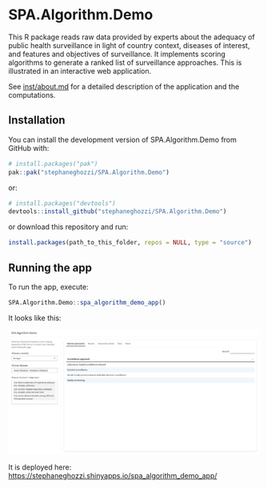 
<!-- README.md is generated from README.Rmd. Please edit that file -->

# SPA.Algorithm.Demo

<!-- badges: start -->
<!-- badges: end -->

This R package reads raw data provided by experts about the adequacy of
public health surveillance in light of country context, diseases of
interest, and features and objectives of surveillance. It implements
scoring algorithms to generate a ranked list of surveillance approaches.
This is illustrated in an interactive web application.

See [inst/about.md](inst/about.md) for a detailed description of the
application and the computations.

## Installation

You can install the development version of SPA.Algorithm.Demo from
GitHub with:

``` r
# install.packages("pak")
pak::pak("stephaneghozzi/SPA.Algorithm.Demo")
```

or:

``` r
# install.packages("devtools")
devtools::install_github("stephaneghozzi/SPA.Algorithm.Demo")
```

or download this repository and run:

``` r
install.packages(path_to_this_folder, repos = NULL, type = "source")
```

## Running the app

To run the app, execute:

``` r
SPA.Algorithm.Demo::spa_algorithm_demo_app()
```

It looks like this:

![](man/figures/screenshot_spa_algorithm_demo_app.png)

It is deployed here:
<https://stephaneghozzi.shinyapps.io/spa_algorithm_demo_app/>
